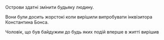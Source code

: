 Острови здатні змінити будьяку людину.

Вони були досить жорстокі коли вирішили випробувати інквізитора Константина Бонса.

Чоловік, що був байдужим до будь яких подій вперше в житті вирішив